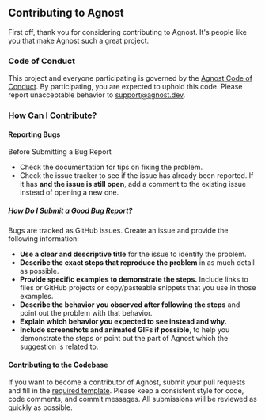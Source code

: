 ## Contributing to Agnost

First off, thank you for considering contributing to Agnost. It's people like you that make Agnost such a great project.

### Code of Conduct

This project and everyone participating is governed by the [Agnost Code of Conduct](https://github.com/cloud-agnost/agnost-gitops/blob/main/CODE_OF_CONDUCT.md). By participating, you are expected to uphold this code. Please report unacceptable behavior to support@agnost.dev.

### How Can I Contribute?

#### Reporting Bugs

Before Submitting a Bug Report

- Check the documentation for tips on fixing the problem.
- Check the issue tracker to see if the issue has already been reported. If it has **and the issue is still open**, add a comment to the existing issue instead of opening a new one.

##### How Do I Submit a Good Bug Report?

Bugs are tracked as GitHub issues. Create an issue and provide the following information:

- **Use a clear and descriptive title** for the issue to identify the problem.
- **Describe the exact steps that reproduce the problem** in as much detail as possible.
- **Provide specific examples to demonstrate the steps.** Include links to files or GitHub projects or copy/pasteable snippets that you use in those examples.
- **Describe the behavior you observed after following the steps** and point out the problem with that behavior.
- **Explain which behavior you expected to see instead and why.**
- **Include screenshots and animated GIFs if possible**, to help you demonstrate the steps or point out the part of Agnost which the suggestion is related to.

#### Contributing to the Codebase

If you want to become a contributor of Agnost, submit your pull requests and fill in the [required template](https://github.com/cloud-agnost/agnost-gitops/blob/main/PR_TEMPLATE.md). Please keep a consistent style for code, code comments, and commit messages.  All submissions will be reviewed as quickly as possible.
